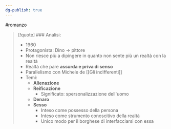 ```yaml
---
dg-publish: true
---
```

#romanzo 

>[!quote] ### Analisi:
>- 1960
>- Protagonista: Dino -> pittore
>- Non riesce più a dipingere in quanto non sente più un realtà con la realtà
>- Realtà che pare **assurda e priva di senso**
>- Parallelismo con Michele de [[Gli indifferenti]]
>- Temi:
>	- **Alienazione**
>	- **Reificazione**
>		- Significato: spersonalizzazione dell'uomo
>	- **Denaro**
>	- **Sesso**
>		- Inteso come possesso della persona
>		- Inteso come strumento conoscitivo della realtà
>		- Unico modo per il borghese di interfacciarsi con essa

